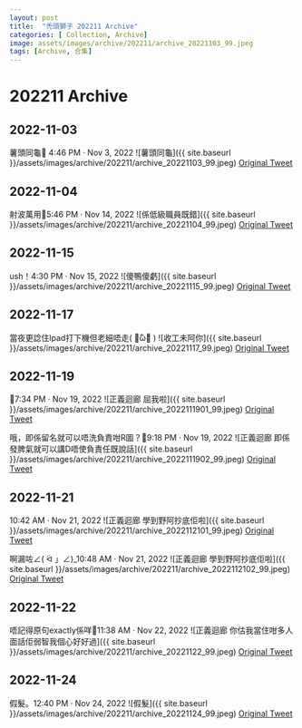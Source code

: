 ```yaml
---
layout: post
title:  "禿頭獅子 202211 Archive"
categories: [ Collection, Archive]
image: assets/images/archive/202211/archive_20221103_99.jpeg
tags: [Archive, 合集]
---
```

# 202211 Archive

## 2022-11-03
薯頭同龜🥹 4:46 PM · Nov 3, 2022
![薯頭同龜]({{ site.baseurl }}/assets/images/archive/202211/archive_20221103_99.jpeg)
<a href="https://twitter.com/Kyutori1/status/1588090349909463042">Original Tweet</a>


## 2022-11-04
射波萬用🫡5:46 PM · Nov 14, 2022
![係低級職員既錯]({{ site.baseurl }}/assets/images/archive/202211/archive_20221104_99.jpeg)
<a href="https://twitter.com/Kyutori1/status/1592091684690882560">Original Tweet</a>

## 2022-11-15
ush！4:30 PM · Nov 15, 2022
![傻鴨傻虧]({{ site.baseurl }}/assets/images/archive/202211/archive_20221115_99.jpeg)
<a href="https://twitter.com/Kyutori1/status/1592434841811038208">Original Tweet</a>

## 2022-11-17
當夜更諗住Ipad打下機但老細唔走( ･᷄ὢ･᷅ )
![收工未阿你]({{ site.baseurl }}/assets/images/archive/202211/archive_20221117_99.jpeg)
<a href="https://twitter.com/Kyutori1/status/1593200798850506752">Original Tweet</a>

## 2022-11-19
🫠7:34 PM · Nov 19, 2022
![正義迴廊 屈我啦]({{ site.baseurl }}/assets/images/archive/202211/archive_2022111901_99.jpeg)
<a href="https://twitter.com/Kyutori1/status/1593930726101045248">Original Tweet</a>

哦，即係留名就可以唔洗負責咁R圖？🤨9:18 PM · Nov 19, 2022
![正義迴廊 即係發脾氣就可以講D唔使負責任既說話]({{ site.baseurl }}/assets/images/archive/202211/archive_2022111902_99.jpeg)
<a href="https://twitter.com/Kyutori1/status/1593956863275847680">Original Tweet</a>

## 2022-11-21
10:42 AM · Nov 21, 2022
![正義迴廊 學到野阿抄底佢啦]({{ site.baseurl }}/assets/images/archive/202211/archive_2022112101_99.jpeg)
<a href="https://twitter.com/Kyutori1/status/1594521521162452993">Original Tweet</a>

啊漏咗∠( ᐛ 」∠)_10:48 AM · Nov 21, 2022
![正義迴廊 學到野阿抄底佢啦]({{ site.baseurl }}/assets/images/archive/202211/archive_2022112102_99.jpeg)
<a href="https://twitter.com/Kyutori1/status/1594523140457394176">Original Tweet</a>

## 2022-11-22
唔記得原句exactly係咩🥹11:38 AM · Nov 22, 2022
![正義迴廊 你估我當住咁多人面話佢弱智我個心好好過]({{ site.baseurl }}/assets/images/archive/202211/archive_20221122_99.jpeg)
<a href="https://twitter.com/Kyutori1/status/1594898077470818304">Original Tweet</a>

## 2022-11-24
假髮。12:40 PM · Nov 24, 2022
![假髮]({{ site.baseurl }}/assets/images/archive/202211/archive_20221124_99.jpeg)
<a href="https://twitter.com/Kyutori1/status/1595638481648488449">Original Tweet</a>